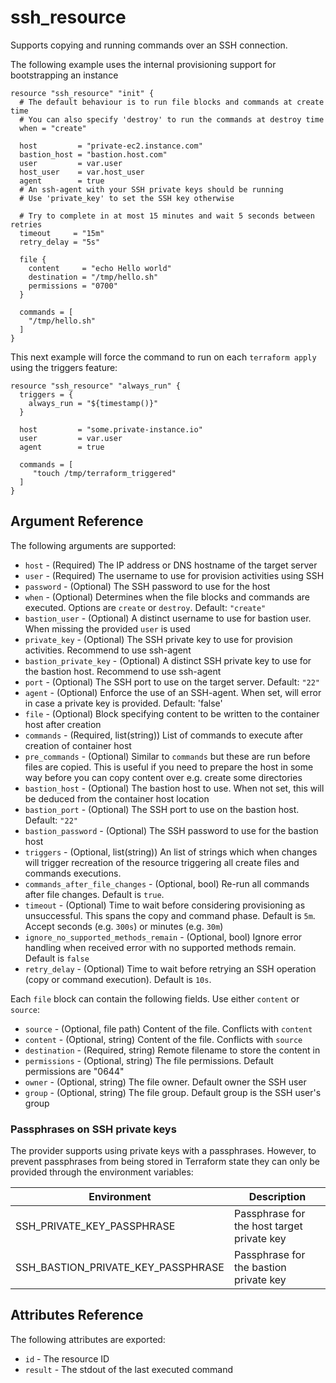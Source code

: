 # ssh_resource

Supports copying and running commands over an
SSH connection.

The following example uses the internal provisioning support for bootstrapping an instance

```hcl
resource "ssh_resource" "init" {
  # The default behaviour is to run file blocks and commands at create time
  # You can also specify 'destroy' to run the commands at destroy time
  when = "create"
  
  host         = "private-ec2.instance.com"
  bastion_host = "bastion.host.com"
  user         = var.user
  host_user    = var.host_user
  agent        = true
  # An ssh-agent with your SSH private keys should be running
  # Use 'private_key' to set the SSH key otherwise

  # Try to complete in at most 15 minutes and wait 5 seconds between retries
  timeout     = "15m"
  retry_delay = "5s"
  
  file {
    content     = "echo Hello world"
    destination = "/tmp/hello.sh"
    permissions = "0700"
  }
  
  commands = [
    "/tmp/hello.sh"
  ]
}
```

This next example will force the command to run on each `terraform apply` using the triggers feature:

```hcl
resource "ssh_resource" "always_run" {
  triggers = {
    always_run = "${timestamp()}"
  }

  host         = "some.private-instance.io"
  user         = var.user
  agent        = true
  
  commands = [
     "touch /tmp/terraform_triggered"
  ]
}
```

## Argument Reference

The following arguments are supported:

* `host` - (Required) The IP address or DNS hostname of the target server
* `user` - (Required) The username to use for provision activities using SSH
* `password` - (Optional) The SSH password to use for the host
* `when` - (Optional) Determines when the file blocks and commands are executed. Options are `create` or `destroy`. Default: `"create"`
* `bastion_user` - (Optional) A distinct username to use for bastion user. When missing the provided `user` is used
* `private_key` - (Optional) The SSH private key to use for provision activities. Recommend to use ssh-agent
* `bastion_private_key` - (Optional) A distinct SSH private key to use for the bastion host. Recommend to use ssh-agent
* `port` - (Optional) The SSH port to use on the target server. Default: `"22"`
* `agent` - (Optional) Enforce the use of an SSH-agent. When set, will error in case a private key is provided. Default: 'false'
* `file` - (Optional) Block specifying content to be written to the container host after creation
* `commands` - (Required, list(string)) List of commands to execute after creation of container host
* `pre_commands` - (Optional) Similar to `commands` but these are run before files are copied. This is useful if you need to prepare
  the host in some way before you can copy content over e.g. create some directories
* `bastion_host` - (Optional) The bastion host to use.  When not set, this will be deduced from the container host location
* `bastion_port` - (Optional) The SSH port to use on the bastion host. Default: `"22"`
* `bastion_password` - (Optional) The SSH password to use for the bastion host
* `triggers` - (Optional, list(string)) An list of strings which when changes will trigger recreation of the resource triggering
  all create files and commands executions.
* `commands_after_file_changes` - (Optional, bool) Re-run all commands after file changes. Default is `true`.
* `timeout` - (Optional) Time to wait before considering provisioning as unsuccessful. This spans the copy and command phase. Default is `5m`. Accept seconds (e.g. `300s`) or minutes (e.g. `30m`)
* `ignore_no_supported_methods_remain` - (Optional, bool) Ignore error handling when received error with no supported methods remain. Default is `false` 
* `retry_delay` - (Optional) Time to wait before retrying an SSH operation (copy or command execution). Default is `10s`.

Each `file` block can contain the following fields. Use either `content` or `source`:

* `source` - (Optional, file path) Content of the file. Conflicts with `content`
* `content` - (Optional, string) Content of the file. Conflicts with `source`
* `destination` - (Required, string) Remote filename to store the content in
* `permissions` - (Optional, string) The file permissions. Default permissions are "0644"
* `owner` - (Optional, string) The file owner. Default owner the SSH user
* `group` - (Optional, string) The file group. Default group is the SSH user's group

### Passphrases on SSH private keys

The provider supports using private keys with a passphrases. However, to prevent passphrases from being stored
in Terraform state they can only be provided through the environment variables:

| Environment                        | Description                                |
|------------------------------------|--------------------------------------------|
| SSH_PRIVATE_KEY_PASSPHRASE         | Passphrase for the host target private key |
| SSH_BASTION_PRIVATE_KEY_PASSPHRASE | Passphrase for the bastion private key     |

## Attributes Reference

The following attributes are exported:

* `id` - The resource ID
* `result` - The stdout of the last executed command
